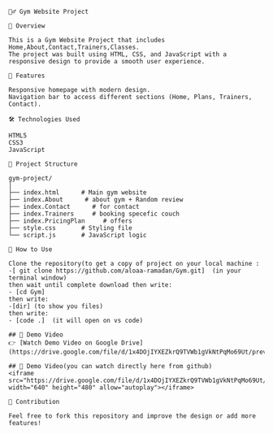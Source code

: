`🏋‍♂ Gym Website Project`

`📌 Overview`
```
This is a Gym Website Project that includes Home,About,Contact,Trainers,Classes.
The project was built using HTML, CSS, and JavaScript with a responsive design to provide a smooth user experience.
```

`🚀 Features`
```
Responsive homepage with modern design.
Navigation bar to access different sections (Home, Plans, Trainers, Contact).
```
`🛠 Technologies Used`

```
HTML5
CSS3
JavaScript
```

`📂 Project Structure`
```
gym-project/
│
├── index.html      # Main gym website
├── index.About      # about gym + Random review
├── index.Contact      # for contact
├── index.Trainers     # booking specefic couch
├── index.PricingPlan     # offers
├── style.css       # Styling file
└── script.js       # JavaScript logic
```

`🔑 How to Use`
```
Clone the repository(to get a copy of project on your local machine :
-[ git clone https://github.com/aloaa-ramadan/Gym.git]  (in your terminal window)
then wait until complete download then write:
- [cd Gym]
then write:
-[dir] (to show you files)
then write:
- [code .]  (it will open on vs code)
```

```
## 🎥 Demo Video
👉 [Watch Demo Video on Google Drive](https://drive.google.com/file/d/1x4DOjIYXEZkrQ9TVWb1gVkNtPqMo69Ut/preview)
```

```
## 🎥 Demo Video(you can watch directly here from github)
<iframe src="https://drive.google.com/file/d/1x4DOjIYXEZkrQ9TVWb1gVkNtPqMo69Ut/preview" width="640" height="480" allow="autoplay"></iframe>
```


`🤝 Contribution`

`Feel free to fork this repository and improve the design or add more features!`
